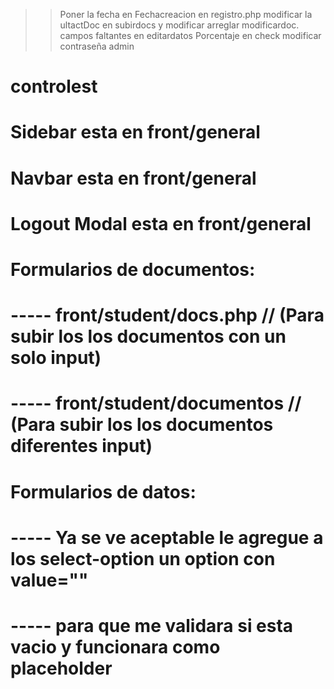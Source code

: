 >>Poner la fecha en Fechacreacion en registro.php
>>modificar la ultactDoc en subirdocs y modificar
>>arreglar modificardoc.
>>campos faltantes en editardatos
>> Porcentaje en check
>> modificar contraseña admin





# controlest
#
# Sidebar esta en front/general
# Navbar esta en front/general
# Logout Modal esta en front/general
# Formularios de documentos:
# ----- front/student/docs.php // (Para subir los los documentos con un solo input)
# ----- front/student/documentos // (Para subir los los documentos diferentes input)
# Formularios de datos:
# ----- Ya se ve aceptable le agregue a los select-option un option con value=""
# ----- para que me validara si esta vacio y funcionara como placeholder
#

